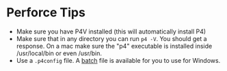 # Perforce Tips

* Make sure you have P4V installed (this will automatically install P4)
* Make sure that in any directory you can run `p4 -V`. You should get a response.  On a mac make sure the "p4" executable is installed inside /usr/local/bin or even /usr/bin.
* Use a `.p4config` file. A [batch](../files/setconfig.bat) file is available for you to use for Windows.
